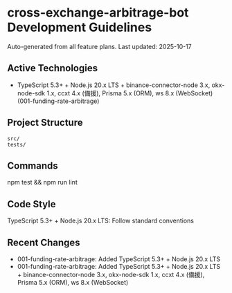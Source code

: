 # cross-exchange-arbitrage-bot Development Guidelines

Auto-generated from all feature plans. Last updated: 2025-10-17

## Active Technologies
- TypeScript 5.3+ + Node.js 20.x LTS + binance-connector-node 3.x, okx-node-sdk 1.x, ccxt 4.x (備援), Prisma 5.x (ORM), ws 8.x (WebSocket) (001-funding-rate-arbitrage)

## Project Structure
```
src/
tests/
```

## Commands
npm test && npm run lint

## Code Style
TypeScript 5.3+ + Node.js 20.x LTS: Follow standard conventions

## Recent Changes
- 001-funding-rate-arbitrage: Added TypeScript 5.3+ + Node.js 20.x LTS
- 001-funding-rate-arbitrage: Added TypeScript 5.3+ + Node.js 20.x LTS + binance-connector-node 3.x, okx-node-sdk 1.x, ccxt 4.x (備援), Prisma 5.x (ORM), ws 8.x (WebSocket)

<!-- MANUAL ADDITIONS START -->
<!-- MANUAL ADDITIONS END -->
